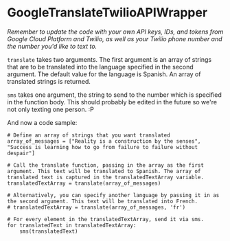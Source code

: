 # GoogleTranslateTwilioAPIWrapper 

*Remember to update the code with your own API keys, IDs, and tokens from Google Cloud Platform and Twilio, as well as your Twilio phone number and the number you'd like to text to.*


`translate` takes two arguments. The first argument is an array of strings that are to be translated into the language specified in the second argument. The default value for the language is Spanish. An array of translated strings is returned. 

`sms` takes one argument, the string to send to the number which is specified in the function body. This should probably be edited in the future so we're not only texting one person. :P 

And now a code sample: 

```
# Define an array of strings that you want translated 
array_of_messages = ["Reality is a construction by the senses", "Success is learning how to go from failure to failure without despair"]

# Call the translate function, passing in the array as the first argument. This text will be translated to Spanish. The array of translated text is captured in the translatedTextArray variable. 
translatedTextArray = translate(array_of_messages)

# Alternatively, you can specify another language by passing it in as the second argument. This text will be translated into French. 
# translatedTextArray = translate(array_of_messages, 'fr')

# For every element in the translatedTextArray, send it via sms. 
for translatedText in translatedTextArray:
	sms(translatedText)
```
